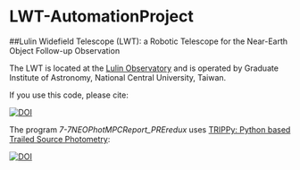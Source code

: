 # LWT-AutomationProject
##Lulin Widefield Telescope (LWT): a Robotic Telescope for the Near-Earth Object Follow-up Observation

The LWT is located at the [Lulin Observatory](https://en.wikipedia.org/wiki/Lulin_Observatory) and is operated by Graduate Institute of Astronomy, National Central University, Taiwan.

If you use this code, please cite:

[![DOI](https://zenodo.org/badge/DOI/10.5281/zenodo.2600024.svg)](https://doi.org/10.5281/zenodo.2600024)

The program *7-7NEOPhotMPCReport_PREredux* uses [TRIPPy: Python based Trailed Source Photometry](https://github.com/fraserw/trippy):

[![DOI](https://zenodo.org/badge/DOI/10.5281/zenodo.48694.svg)](https://doi.org/10.5281/zenodo.48694)
